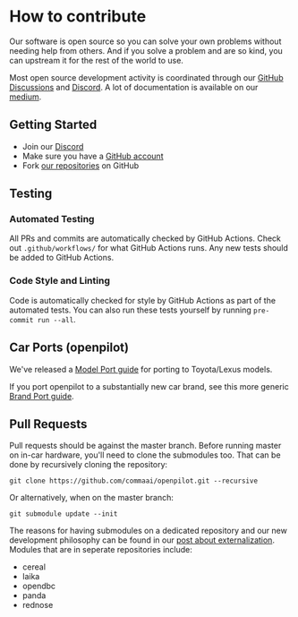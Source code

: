 # How to contribute

Our software is open source so you can solve your own problems without needing help from others. And if you solve a problem and are so kind, you can upstream it for the rest of the world to use.

Most open source development activity is coordinated through our [GitHub Discussions](https://github.com/commaai/openpilot/discussions) and [Discord](https://discord.comma.ai). A lot of documentation is available on our [medium](https://comma-ai.medium.com/).

## Getting Started

 * Join our [Discord](https://discord.comma.ai)
 * Make sure you have a [GitHub account](https://github.com/signup/free)
 * Fork [our repositories](https://github.com/commaai) on GitHub

## Testing

### Automated Testing

All PRs and commits are automatically checked by GitHub Actions. Check out `.github/workflows/` for what GitHub Actions runs. Any new tests should be added to GitHub Actions.

### Code Style and Linting

Code is automatically checked for style by GitHub Actions as part of the automated tests. You can also run these tests yourself by running `pre-commit run --all`.

## Car Ports (openpilot)

We've released a [Model Port guide](https://comma-ai.medium.com/openpilot-port-guide-for-toyota-models-e5467f4b5fe6) for porting to Toyota/Lexus models.

If you port openpilot to a substantially new car brand, see this more generic [Brand Port guide](https://comma-ai.medium.com/how-to-write-a-car-port-for-openpilot-7ce0785eda84).

## Pull Requests

Pull requests should be against the master branch. Before running master on in-car hardware, you'll need to clone the submodules too. That can be done by recursively cloning the repository:
```
git clone https://github.com/commaai/openpilot.git --recursive
```
Or alternatively, when on the master branch:
```
git submodule update --init
```
The reasons for having submodules on a dedicated repository and our new development philosophy can be found in our [post about externalization](https://comma-ai.medium.com/a-2020-theme-externalization-13b33326d8b3).
Modules that are in seperate repositories include:
* cereal
* laika
* opendbc
* panda
* rednose
